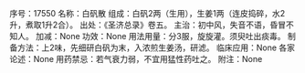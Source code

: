 序号：17550
名称：白矾散
组成：白矾2两（生用），生姜1两（连皮捣碎，水2升，煮取1升2合）。
出处：《圣济总录》卷五。
主治：初中风，失音不语，昏冒不知人。
加减：None
功效：None
用法用量：分3服，旋旋灌。须臾吐出痰毒。
制备方法：上2味，先细研白矾为末，入浓煎生姜汤，研滤。
临床应用：None
各家论述：None
用药禁忌：若气衰力弱，不宜用猛性药吐之。
附注：None
